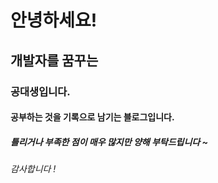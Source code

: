 # 안녕하세요! 

## 개발자를 꿈꾸는 

### 공대생입니다. 

#### 공부하는 것을 기록으로 남기는 블로그입니다.

##### 틀리거나 부족한 점이 매우 많지만 양해 부탁드립니다 ~  

###### 감사합니다 ! 



